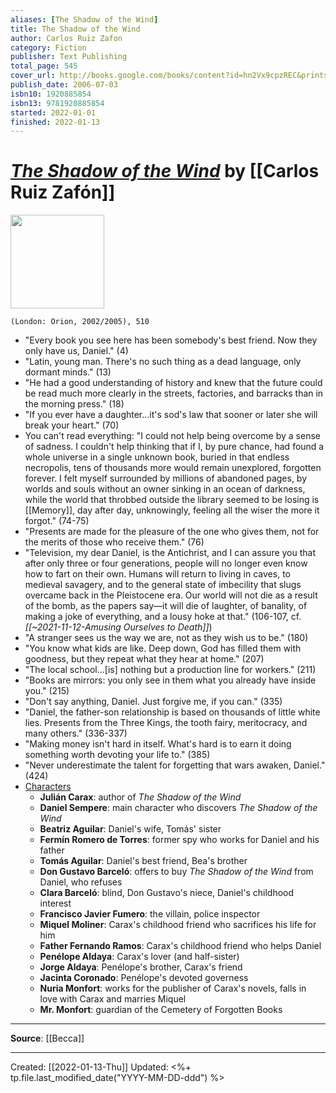 ```yaml
---
aliases: [The Shadow of the Wind]
title: The Shadow of the Wind
author: Carlos Ruiz Zafon
category: Fiction
publisher: Text Publishing
total_page: 545
cover_url: http://books.google.com/books/content?id=hn2Vx9cpzREC&printsec=frontcover&img=1&zoom=1&source=gbs_api
publish_date: 2006-07-03
isbn10: 1920885854
isbn13: 9781920885854
started: 2022-01-01
finished: 2022-01-13
---
```

# [*The Shadow of the Wind*](https://www.orionbooks.co.uk/titles/carlos-ruiz-zafon/the-shadow-of-the-wind/9780297857136/) by [[Carlos Ruiz Zafón]]

<img src="https://www.orionbooks.co.uk/wp-content/uploads/2018/07/hbg-title-9780297857136-63.jpg?fit=440%2C675" width=150>

`(London: Orion, 2002/2005), 510`


- "Every book you see here has been somebody's best friend. Now they only have us, Daniel." (4)
- "Latin, young man. There's no such thing as a dead language, only dormant minds." (13)
- "He had a good understanding of history and knew that the future could be read much more clearly in the streets, factories, and barracks than in the morning press." (18)
- "If you ever have a daughter...it's sod's law that sooner or later she will break your heart." (70)
- You can't read everything: "I could not help being overcome by a sense of sadness. I couldn't help thinking that if I, by pure chance, had found a whole universe in a single unknown book, buried in that endless necropolis, tens of thousands more would remain unexplored, forgotten forever. I felt myself surrounded by millions of abandoned pages, by worlds and souls without an owner sinking in an ocean of darkness, while the world that throbbed outside the library seemed to be losing is [[Memory]], day after day, unknowingly, feeling all the wiser the more it forgot." (74-75)
- "Presents are made for the pleasure of the one who gives them, not for the merits of those who receive them." (76)
- "Television, my dear Daniel, is the Antichrist, and I can assure you that after only three or four generations, people will no longer even know how to fart on their own. Humans will return to living in caves, to medieval savagery, and to the general state of imbecility that slugs overcame back in the Pleistocene era. Our world will not die as a result of the bomb, as the papers say—it will die of laughter, of banality, of making a joke of everything, and a lousy hoke at that." (106-107, cf. *[[~2021-11-12-Amusing Ourselves to Death]]*)
- "A stranger sees us the way we are, not as they wish us to be." (180)
- "You know what kids are like. Deep down, God has filled them with goodness, but they repeat what they hear at home." (207)
- "The local school...[is] nothing but a production line for workers." (211)
- "Books are mirrors: you only see in them what you already have inside you." (215)
- "Don't say anything, Daniel. Just forgive me, if you can." (335)
- "Daniel, the father-son relationship is based on thousands of little white lies. Presents from the Three Kings, the tooth fairy, meritocracy, and many others." (336-337)
- "Making money isn't hard in itself. What's hard is to earn it doing something worth devoting your life to." (385)
- "Never underestimate the talent for forgetting that wars awaken, Daniel." (424)
- [Characters](https://en.wikipedia.org/wiki/The_Shadow_of_the_Wind#Characters)
	- **Julián Carax**: author of *The Shadow of the Wind*
	- **Daniel Sempere**: main character who discovers *The Shadow of the Wind*
	- **Beatriz Aguilar**: Daniel's wife, Tomás' sister
	- **Fermín Romero de Torres**: former spy who works for Daniel and his father
	- **Tomás Aguilar**: Daniel's best friend, Bea's brother
	- **Don Gustavo Barceló**: offers to buy *The Shadow of the Wind* from Daniel, who refuses
	- **Clara Barceló**: blind, Don Gustavo's niece, Daniel's childhood interest
	- **Francisco Javier Fumero**: the villain, police inspector
	- **Miquel Moliner**: Carax's childhood friend who sacrifices his life for him
	- **Father Fernando Ramos**: Carax's childhood friend who helps Daniel
	- **Penélope Aldaya**: Carax's lover (and half-sister)
	- **Jorge Aldaya**: Penélope's brother, Carax's friend
	- **Jacinta Coronado**: Penélope's devoted governess
	- **Nuria Monfort**: works for the publisher of Carax's novels, falls in love with Carax and marries Miquel
	- **Mr. Monfort**: guardian of the Cemetery of Forgotten Books


--- 
**Source**: [[Becca]]


---
Created: [[2022-01-13-Thu]]
Updated: <%+ tp.file.last_modified_date("YYYY-MM-DD-ddd") %>
